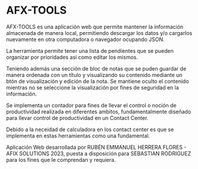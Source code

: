 # AFX-TOOLS
AFX-TOOLS es una aplicación web que permite mantener la información almacenada de manera local, permitiendo descargar los datos y/o cargarlos nuevamente en otra computadora o navegador ocupando JSON. 

La herramienta permite tener una lista de pendientes que se pueden organizar por prioridades así como editar los mismos. 

Teniendo además una sección de bloc de notas que se puden guardar de manera ordenada con un título y visualizando su contenido mediante un btón de visualización y edición de la nota. Se mantiene oculto el contenido mientras no se seleccione la visualización por fines de seguridad en la información. 

Se implementa un contador para fines de llevar el control o noción de productividad realizada en diferentes ambitos, fundamentalmente diseñado para llevar control de productividad en un Contact Center. 

Debido a la neceidad de calculadora en los contact center es que se implementa en estas herramientas como una fundamental.

Aplicación Web desarrollada por RUBÉN EMMANUEL HERRERA FLORES - AFIX SOLUTIONS 2023, puesta a disposición para SEBASTIAN RODRIGUEZ para los fines que le comprendan y requiera. 
